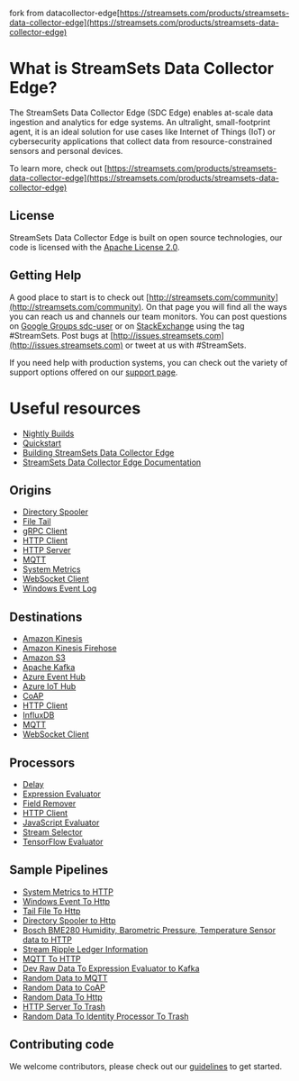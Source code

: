 fork from datacollector-edge[https://streamsets.com/products/streamsets-data-collector-edge](https://streamsets.com/products/streamsets-data-collector-edge)



# What is StreamSets Data Collector Edge?

The StreamSets Data Collector Edge (SDC Edge) enables at-scale data ingestion and analytics for edge systems.
An ultralight, small-footprint agent, it is an ideal solution for use cases like Internet of Things (IoT) or
cybersecurity applications that collect data from resource-constrained sensors and personal devices.

To learn more, check out [https://streamsets.com/products/streamsets-data-collector-edge](https://streamsets.com/products/streamsets-data-collector-edge)

## License

StreamSets Data Collector Edge is built on open source technologies, our code is licensed with the
[Apache License 2.0](LICENSE.txt).

## Getting Help

A good place to start is to check out [http://streamsets.com/community](http://streamsets.com/community). On that page
you will find all the ways you can reach us and channels our team monitors. You can post questions on
[Google Groups sdc-user](https://groups.google.com/a/streamsets.com/forum/#!forum/sdc-user) or on [StackExchange](http://stackexchange.com) using the
tag #StreamSets. Post bugs at [http://issues.streamsets.com](http://issues.streamsets.com) or tweet at us with #StreamSets.

If you need help with production systems, you can check out the variety of support options offered on our
[support page](http://streamsets.com/support).

# Useful resources

* [Nightly Builds](http://nightly.streamsets.com/latest/tarball/SDCe)
* [Quickstart](resources/QUICKSTART.md)
* [Building StreamSets Data Collector Edge](BUILD.md)
* [StreamSets Data Collector Edge Documentation](https://streamsets.com/documentation/datacollector/latest/help/datacollector/UserGuide/Edge_Mode/EdgePipelines_Overview.html#concept_d4h_kkq_4bb)

## Origins
* [Directory Spooler](https://streamsets.com/documentation/datacollector/latest/help/datacollector/UserGuide/Origins/Directory.html#concept_qcq_54n_jq)
* [File Tail](https://streamsets.com/documentation/datacollector/latest/help/datacollector/UserGuide/Origins/FileTail.html#concept_n1y_qyp_5q)
* [gRPC Client](https://streamsets.com/documentation/datacollector/latest/help/datacollector/UserGuide/Origins/gRPCClient.html)
* [HTTP Client](https://streamsets.com/documentation/datacollector/latest/help/datacollector/UserGuide/Origins/HTTPClient.html#concept_wk4_bjz_5r)
* [HTTP Server](https://streamsets.com/documentation/datacollector/latest/help/datacollector/UserGuide/Origins/HTTPServer.html)
* [MQTT](https://streamsets.com/documentation/datacollector/latest/help/datacollector/UserGuide/Origins/MQTTSubscriber.html#concept_ukz_3vt_lz)
* [System Metrics](https://streamsets.com/documentation/datacollector/latest/help/datacollector/UserGuide/Origins/SystemMetrics.html#concept_gzy_gmv_32b)
* [WebSocket Client](https://streamsets.com/documentation/datacollector/latest/help/datacollector/UserGuide/Origins/WebSocketClient.html#concept_unk_nzk_fbb)
* [Windows Event Log](https://streamsets.com/documentation/datacollector/latest/help/datacollector/UserGuide/Origins/WindowsLog.html#concept_agf_5jv_sbb)

## Destinations
* [Amazon Kinesis](https://streamsets.com/documentation/datacollector/latest/help/datacollector/UserGuide/Destinations/KinProducer.html#concept_swk_h1j_yr)
* [Amazon Kinesis Firehose](https://streamsets.com/documentation/datacollector/latest/help/datacollector/UserGuide/Destinations/KinFirehose.html#concept_bjv_dpk_kv)
* [Amazon S3](https://streamsets.com/documentation/datacollector/latest/help/datacollector/UserGuide/Destinations/AmazonS3.html#concept_avx_bnq_rt)
* [Apache Kafka](https://streamsets.com/documentation/datacollector/latest/help/datacollector/UserGuide/Destinations/KProducer.html#concept_oq2_5jl_zq)
* [Azure Event Hub](https://streamsets.com/documentation/datacollector/latest/help//datacollector/UserGuide/Destinations/AzureEventHubProducer.html#concept_xq5_d5q_1bb)
* [Azure IoT Hub](https://streamsets.com/documentation/datacollector/latest/help//datacollector/UserGuide/Destinations/AzureIoTHub.html#concept_pnd_jkq_1bb)
* [CoAP](https://streamsets.com/documentation/datacollector/latest/help/datacollector/UserGuide/Destinations/CoAPClient.html#concept_hw5_s3n_sz)
* [HTTP Client](https://streamsets.com/documentation/datacollector/latest/help/datacollector/UserGuide/Destinations/HTTPClient.html#concept_khl_sg5_lz)
* [InfluxDB](https://streamsets.com/documentation/datacollector/latest/help/datacollector/UserGuide/Destinations/InfluxDB.html#concept_inf_db_sr)
* [MQTT](https://streamsets.com/documentation/datacollector/latest/help/datacollector/UserGuide/Destinations/MQTTPublisher.html#concept_odz_txt_lz)
* [WebSocket Client](https://streamsets.com/documentation/datacollector/latest/help/datacollector/UserGuide/Destinations/WebSocketClient.html#concept_l4d_mjn_lz)

## Processors
* [Delay](https://streamsets.com/documentation/datacollector/latest/help/datacollector/UserGuide/Processors/Delay.html#concept_ez5_pvf_wbb)
* [Expression Evaluator](https://streamsets.com/documentation/datacollector/latest/help/datacollector/UserGuide/Processors/Expression.html#concept_zm2_pp3_wq)
* [Field Remover](https://streamsets.com/documentation/datacollector/latest/help/datacollector/UserGuide/Processors/FieldRemover.html#concept_jdd_blr_wq)
* [HTTP Client](https://streamsets.com/documentation/datacollector/latest/help//datacollector/UserGuide/Processors/HTTPClient.html#concept_ghx_ypr_fw)
* [JavaScript Evaluator](https://streamsets.com/documentation/datacollector/latest/help/datacollector/UserGuide/Processors/JavaScript.html#concept_n2p_jgf_lr)
* [Stream Selector](https://streamsets.com/documentation/datacollector/latest/help/datacollector/UserGuide/Processors/StreamSelector.html#concept_tqv_t5r_wq)
* [TensorFlow Evaluator](https://streamsets.com/documentation/datacollector/latest/help/datacollector/UserGuide/Processors/TensorFlow.html#concept_otg_csh_z2b)

## Sample Pipelines
* [System Metrics to HTTP](resources/samplePipelines/systemMetricsToHttp)
* [Windows Event To Http](resources/samplePipelines/windowsEventToHttp)
* [Tail File To Http](resources/samplePipelines/tailFileToHttp)
* [Directory Spooler to Http](resources/samplePipelines/directoryToHttp)
* [Bosch BME280 Humidity, Barometric Pressure, Temperature Sensor data to HTTP](resources/samplePipelines/sensorBME280ToHttp)
* [Stream Ripple Ledger Information](resources/samplePipelines/websocketClientToTrash)
* [MQTT To HTTP](resources/samplePipelines/mqttToHttp)
* [Dev Raw Data To Expression Evaluator to Kafka](resources/samplePipelines/devRawDataToExpressionToKafka)
* [Random Data to MQTT](resources/samplePipelines/randomToMqtt)
* [Random Data to CoAP](resources/samplePipelines/randomToCoap)
* [Random Data To Http](resources/samplePipelines/randomToHttp)
* [HTTP Server To Trash](resources/samplePipelines/httpServerToTrash)
* [Random Data To Identity Processor To Trash](resources/samplePipelines/randomToIdentityToTrash)


## Contributing code

We welcome contributors, please check out our [guidelines](CONTRIBUTING.md) to get started.
